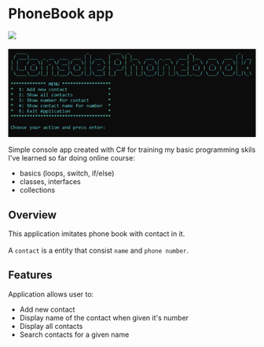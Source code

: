 # PhoneBook app

![](https://img.shields.io/badge/Version-1.0.0-green?logo=csharp)<br /><br />
![](https://github.com/solracss/Phonebook/blob/master/img/MainMenu.png)<br />

Simple console app created with C# for training my basic programming skils I've learned so far doing online course:
 - basics (loops, switch, if/else)
 - classes, interfaces
 - collections

## Overview

This application imitates phone book with contact in it.<br />
<br />
A `contact` is a entity that consist `name` and `phone number`.<br />

## Features

Application allows user to:

- Add new contact
- Display name of the contact when given it's number
- Display all contacts
- Search contacts for a given name
